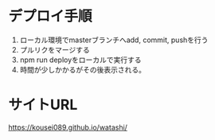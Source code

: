 # デプロイ手順
1. ローカル環境でmasterブランチへadd, commit, pushを行う
2. プルリクをマージする
3. npm run deployをローカルで実行する
4. 時間が少しかかるがその後表示される。

# サイトURL
https://kousei089.github.io/watashi/
